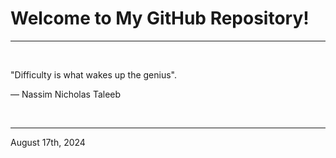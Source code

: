 # Welcome to My GitHub Repository!

---

<br>

"Difficulty is what wakes up the genius"\.

― Nassim Nicholas Taleeb
 
</br>

---
August 17th, 2024
